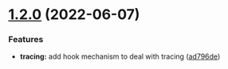 # [1.2.0](https://github.com/gravitee-io/gravitee-tracer-jaeger/compare/1.1.0...1.2.0) (2022-06-07)


### Features

* **tracing:** add hook mechanism to deal with tracing ([ad796de](https://github.com/gravitee-io/gravitee-tracer-jaeger/commit/ad796de1f09fb92dd6ed6bd65f3adf56c380ca52))
